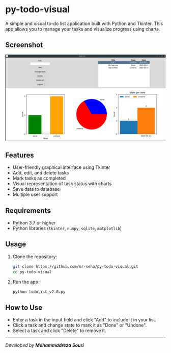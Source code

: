 # py-todo-visual

A simple and visual to-do list application built with Python and Tkinter. This app allows you to manage your tasks and visualize progress using charts.

## Screenshot

![Screenshot of program](screenshot_v1.0.png)

## Features

- User-friendly graphical interface using Tkinter
- Add, edit, and delete tasks
- Mark tasks as completed
- Visual representation of task status with charts
- Save data to database
- Multiple user support

## Requirements

- Python 3.7 or higher
- Python libraries (`tkinter`, `numpy`, `sqlite`, `matplotlib`)

## Usage

1. Clone the repository:

   ```bash
   git clone https://github.com/mr-seha/py-todo-visual.git
   cd py-todo-visual
   ```

2. Run the app:

   ```bash
   python todolist_v2.0.py
   ```

## How to Use

- Enter a task in the input field and click "Add" to include it in your list.
- Click a task and change state to mark it as "Done" or "Undone".
- Select a task and click "Delete" to remove it.

---

_Developed by **Mohammadreza Souri**_
